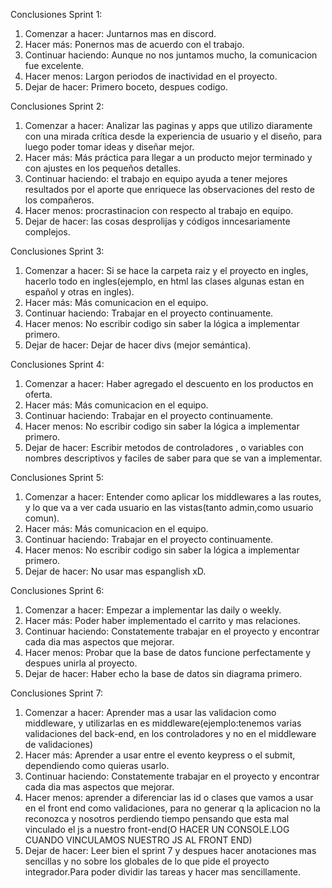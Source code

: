 Conclusiones Sprint 1:
1. Comenzar a hacer: Juntarnos mas en discord.
2. Hacer más: Ponernos mas de acuerdo con el trabajo.
3. Continuar haciendo: Aunque no nos juntamos mucho, la comunicacion fue excelente.
4. Hacer menos: Largon periodos de inactividad en el proyecto.
5. Dejar de hacer: Primero boceto, despues codigo.

Conclusiones Sprint 2:
1. Comenzar a hacer: Analizar las paginas y apps que utilizo diaramente con una mirada crítica desde la experiencia de usuario y el diseño, para luego poder tomar ideas y diseñar mejor.
2. Hacer más: Más práctica para llegar a un producto mejor terminado y con ajustes en los pequeños detalles.
3. Continuar haciendo: el trabajo en equipo ayuda a tener mejores resultados por el aporte que enriquece las observaciones del resto de los compañeros.
4. Hacer menos: procrastinacion con respecto al trabajo en equipo.
5. Dejar de hacer: las cosas desprolijas y códigos inncesariamente complejos.

Conclusiones Sprint 3:
1. Comenzar a hacer: Si se hace la carpeta raiz y el proyecto en ingles, hacerlo todo en ingles(ejemplo, en html las clases algunas estan en español y otras en ingles).
2. Hacer más: Más comunicacion en el equipo.
3. Continuar haciendo: Trabajar en el proyecto continuamente.
4. Hacer menos: No escribir codigo sin saber la lógica a implementar primero.
5. Dejar de hacer: Dejar de hacer divs (mejor semántica).

Conclusiones Sprint 4:
1. Comenzar a hacer: Haber agregado el descuento en los productos en oferta. 
2. Hacer más: Más comunicacion en el equipo.
3. Continuar haciendo: Trabajar en el proyecto continuamente.
4. Hacer menos: No escribir codigo sin saber la lógica a implementar primero.
5. Dejar de hacer: Escribir metodos de controladores , o variables con nombres descriptivos y faciles de saber para que se van a implementar.

Conclusiones Sprint 5:
1. Comenzar a hacer: Entender como aplicar los middlewares a las routes, y lo que va a ver cada usuario en las vistas(tanto admin,como usuario comun).
2. Hacer más: Más comunicacion en el equipo.
3. Continuar haciendo: Trabajar en el proyecto continuamente.
4. Hacer menos: No escribir codigo sin saber la lógica a implementar primero.
5. Dejar de hacer: No usar mas espanglish xD.

Conclusiones Sprint 6:
1. Comenzar a hacer: Empezar a implementar las daily o weekly.
2. Hacer más: Poder haber implementado el carrito y mas relaciones.
3. Continuar haciendo: Constatemente trabajar en el proyecto y encontrar cada dia mas aspectos que mejorar.
4. Hacer menos: Probar que la base de datos funcione perfectamente y despues unirla al proyecto. 
5. Dejar de hacer: Haber echo la base de datos sin diagrama primero.

Conclusiones Sprint 7:
1. Comenzar a hacer: Aprender mas a usar las validacion como middleware, y utilizarlas en es middleware(ejemplo:tenemos varias validaciones del back-end, en los controladores y no en el middleware de validaciones)
2. Hacer más: Aprender a usar entre el evento keypress o el submit, dependiendo como quieras usarlo.
3. Continuar haciendo: Constatemente trabajar en el proyecto y encontrar cada dia mas aspectos que mejorar.
4. Hacer menos: aprender a diferenciar las id o clases que vamos a usar en el front end como validaciones, para no generar q la aplicacion no la reconozca y nosotros perdiendo tiempo pensando que esta mal vinculado el js a nuestro front-end(O HACER UN CONSOLE.LOG CUANDO VINCULAMOS NUESTRO JS AL FRONT END)
5. Dejar de hacer: Leer bien el sprint 7 y despues hacer anotaciones mas sencillas y no sobre los globales de lo que pide el proyecto integrador.Para poder dividir las tareas y hacer mas sencillamente.